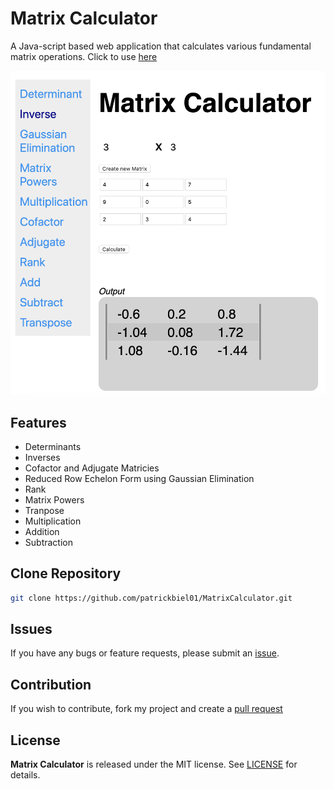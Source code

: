 # Matrix Calculator

A Java-script based web application that calculates various fundamental matrix operations.
Click to use [here](http://www.patrickbiel.com/Matrix-Calculator/)

![Screenshot](https://github.com/patrickbiel01/MatrixCalculator/blob/master/matrix-calculator-screenshot.png)

## Features
* Determinants
* Inverses
* Cofactor and Adjugate Matricies
* Reduced Row Echelon Form using Gaussian Elimination
* Rank
* Matrix Powers
* Tranpose
* Multiplication
* Addition
* Subtraction

## Clone Repository
```bash
git clone https://github.com/patrickbiel01/MatrixCalculator.git
```

## Issues
If you have any bugs or feature requests, please submit an [issue](https://github.com/patrickbiel01/MatrixCalculator/issues).

## Contribution
If you wish to contribute, fork my project and create a [pull request](https://github.com/patrickbiel01/MatrixCalculator/pulls)

## License
**Matrix Calculator** is released under the MIT license. See [LICENSE](https://github.com/patrickbiel01/MatrixCalculator/blob/master/LICENSE) for details.
